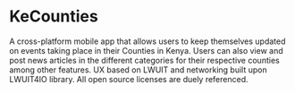 KeCounties
==========

A cross-platform mobile app that allows users to keep themselves updated on events taking place in their Counties in Kenya. Users can also view and post news articles in the different categories for their respective counties among other features. UX based on LWUIT and networking built upon LWUIT4IO library. All open source licenses are duely referenced.
